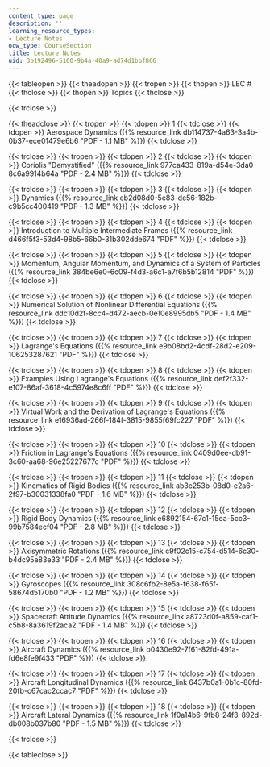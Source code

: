 ```yaml
---
content_type: page
description: ''
learning_resource_types:
- Lecture Notes
ocw_type: CourseSection
title: Lecture Notes
uid: 3b192496-5160-9b4a-40a9-ad74d1bbf866
---
```


{{< tableopen >}}
{{< theadopen >}}
{{< tropen >}}
{{< thopen >}}
LEC #
{{< thclose >}}
{{< thopen >}}
Topics
{{< thclose >}}

{{< trclose >}}

{{< theadclose >}}
{{< tropen >}}
{{< tdopen >}}
1
{{< tdclose >}}
{{< tdopen >}}
Aerospace Dynamics ({{% resource_link db114737-4a63-3a4b-0b37-ece01479e6b6 "PDF - 1.1 MB" %}})
{{< tdclose >}}

{{< trclose >}}
{{< tropen >}}
{{< tdopen >}}
2
{{< tdclose >}}
{{< tdopen >}}
Coriolis "Demystified" ({{% resource_link 977ca433-819a-d54e-3da0-8c6a9914b64a "PDF - 2.4 MB" %}})
{{< tdclose >}}

{{< trclose >}}
{{< tropen >}}
{{< tdopen >}}
3
{{< tdclose >}}
{{< tdopen >}}
Dynamics ({{% resource_link eb2d08d0-5e83-de56-182b-c9b5cc400419 "PDF - 1.3 MB" %}})
{{< tdclose >}}

{{< trclose >}}
{{< tropen >}}
{{< tdopen >}}
4
{{< tdclose >}}
{{< tdopen >}}
Introduction to Multiple Intermediate Frames ({{% resource_link d466f5f3-53d4-98b5-66b0-31b302dde674 "PDF" %}})
{{< tdclose >}}

{{< trclose >}}
{{< tropen >}}
{{< tdopen >}}
5
{{< tdclose >}}
{{< tdopen >}}
Momentum, Angular Momentum, and Dynamics of a System of Particles ({{% resource_link 384be6e0-6c09-f4d3-a6c1-a7f6b5b12814 "PDF" %}})
{{< tdclose >}}

{{< trclose >}}
{{< tropen >}}
{{< tdopen >}}
6
{{< tdclose >}}
{{< tdopen >}}
Numerical Solution of Nonlinear Differential Equations ({{% resource_link ddc10d2f-8cc4-d472-aecb-0e10e8995db5 "PDF - 1.4 MB" %}})
{{< tdclose >}}

{{< trclose >}}
{{< tropen >}}
{{< tdopen >}}
7
{{< tdclose >}}
{{< tdopen >}}
Lagrange's Equations ({{% resource_link e9b08bd2-4cdf-28d2-e209-106253287621 "PDF" %}})
{{< tdclose >}}

{{< trclose >}}
{{< tropen >}}
{{< tdopen >}}
8
{{< tdclose >}}
{{< tdopen >}}
Examples Using Lagrange's Equations ({{% resource_link def2f332-e107-86af-3618-4c5974e8c6ff "PDF" %}})
{{< tdclose >}}

{{< trclose >}}
{{< tropen >}}
{{< tdopen >}}
9
{{< tdclose >}}
{{< tdopen >}}
Virtual Work and the Derivation of Lagrange's Equations ({{% resource_link e16936ad-266f-184f-3815-9855f69fc227 "PDF" %}})
{{< tdclose >}}

{{< trclose >}}
{{< tropen >}}
{{< tdopen >}}
10
{{< tdclose >}}
{{< tdopen >}}
Friction in Lagrange's Equations ({{% resource_link 0409d0ee-db91-3c60-aa68-96e25227677c "PDF" %}})
{{< tdclose >}}

{{< trclose >}}
{{< tropen >}}
{{< tdopen >}}
11
{{< tdclose >}}
{{< tdopen >}}
Kinematics of Rigid Bodies ({{% resource_link ab3c253b-08d0-e2a6-2f97-b30031338fa0 "PDF - 1.6 MB" %}})
{{< tdclose >}}

{{< trclose >}}
{{< tropen >}}
{{< tdopen >}}
12
{{< tdclose >}}
{{< tdopen >}}
Rigid Body Dynamics ({{% resource_link e6892154-67c1-15ea-5cc3-99b7584ecf04 "PDF - 2.8 MB" %}})
{{< tdclose >}}

{{< trclose >}}
{{< tropen >}}
{{< tdopen >}}
13
{{< tdclose >}}
{{< tdopen >}}
Axisymmetric Rotations ({{% resource_link c9f02c15-c754-d514-6c30-b4dc95e83e33 "PDF - 2.4 MB" %}})
{{< tdclose >}}

{{< trclose >}}
{{< tropen >}}
{{< tdopen >}}
14
{{< tdclose >}}
{{< tdopen >}}
Gyroscopes ({{% resource_link 308c6fb2-8e5a-f638-f65f-58674d5170b0 "PDF - 1.2 MB" %}})
{{< tdclose >}}

{{< trclose >}}
{{< tropen >}}
{{< tdopen >}}
15
{{< tdclose >}}
{{< tdopen >}}
Spacecraft Attitude Dynamics ({{% resource_link a8723d0f-a859-caf1-c5b8-8a3619f2aca2 "PDF - 1.4 MB" %}})
{{< tdclose >}}

{{< trclose >}}
{{< tropen >}}
{{< tdopen >}}
16
{{< tdclose >}}
{{< tdopen >}}
Aircraft Dynamics ({{% resource_link b0430e92-7f61-82fd-491a-fd6e8fe9f433 "PDF" %}})
{{< tdclose >}}

{{< trclose >}}
{{< tropen >}}
{{< tdopen >}}
17
{{< tdclose >}}
{{< tdopen >}}
Aircraft Longitudinal Dynamics ({{% resource_link 6437b0a1-0b1c-80fd-20fb-c67cac2ccac7 "PDF" %}})
{{< tdclose >}}

{{< trclose >}}
{{< tropen >}}
{{< tdopen >}}
18
{{< tdclose >}}
{{< tdopen >}}
Aircraft Lateral Dynamics ({{% resource_link 1f0a14b6-9fb8-24f3-892d-db008b037b80 "PDF - 1.5 MB" %}})
{{< tdclose >}}

{{< trclose >}}

{{< tableclose >}}